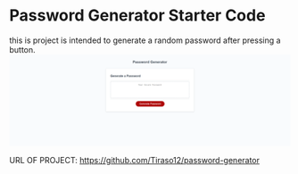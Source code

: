 # Password Generator Starter Code
this is project is intended to generate a random password after pressing a button.
![](/assets/images/capture.png)



URL OF PROJECT: https://github.com/Tiraso12/password-generator
